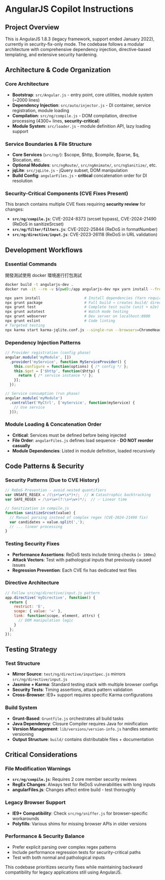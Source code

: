 # AngularJS Copilot Instructions

## Project Overview
This is AngularJS 1.8.3 (legacy framework, support ended January 2022), currently in security-fix-only mode. The codebase follows a modular architecture with comprehensive dependency injection, directive-based templating, and extensive security hardening.

## Architecture & Code Organization

### Core Architecture
- **Bootstrap**: `src/Angular.js` - entry point, core utilities, module system (~2000 lines)
- **Dependency Injection**: `src/auto/injector.js` - DI container, service registration, module loading
- **Compilation**: `src/ng/compile.js` - DOM compilation, directive processing (4300+ lines, **security-critical**)
- **Module System**: `src/loader.js` - module definition API, lazy loading support

### Service Boundaries & File Structure
- **Core Services** (`src/ng/`): $scope, $http, $compile, $parse, $q, $location, etc.
- **Optional Modules**: `src/ngRoute/`, `src/ngAnimate/`, `src/ngSanitize/`, etc.
- **jqLite**: `src/jqLite.js` - jQuery subset, DOM manipulation
- **Build Config**: `angularFiles.js` - **critical** concatenation order for DI resolution

### Security-Critical Components (CVE Fixes Present)
This branch contains multiple CVE fixes requiring **security review** for changes:
- **`src/ng/compile.js`**: CVE-2024-8373 (srcset bypass), CVE-2024-21490 (ReDoS in sanitizeSrcset)
- **`src/ng/filter/filters.js`**: CVE-2022-25844 (ReDoS in formatNumber)
- **`src/ng/directive/input.js`**: CVE-2023-26118 (ReDoS in URL validation)

## Development Workflows

### Essential Commands
開發測試使用 docker 環境進行打包測試
```bash
docker build -t angularjs-dev .
docker run -it --rm -v $(pwd):/app angularjs-dev npx yarn install --frozen-lockfile

```

```bash
npx yarn install                    # Install dependencies (Yarn required, not npm)
npx grunt package                   # Full build → creates build/ directory
npx grunt test                      # Complete test suite (unit + e2e)
npx grunt autotest                  # Watch mode testing
npx grunt webserver                 # Dev server on localhost:8000
npx grunt eslint                    # Code linting
# Targeted testing
npx karma start karma-jqlite.conf.js --single-run --browsers=ChromeHeadless
```

### Dependency Injection Patterns
```javascript
// Provider registration (config phase)
angular.module('myModule', [])
  .provider('myService', function MyServiceProvider() {
    this.configure = function(options) { /* config */ };
    this.$get = ['$http', function($http) { 
      return { /* service instance */ };
    }];
  });

// Service consumption (run phase)
angular.module('myModule')
  .controller('MyCtrl', ['myService', function(myService) {
    // Use service
  }]);
```

### Module Loading & Concatenation Order
- **Critical**: Services must be defined before being injected
- **File Order**: `angularFiles.js` defines load sequence - **DO NOT reorder casually**
- **Module Dependencies**: Listed in module definition, loaded recursively

## Code Patterns & Security

### Security Patterns (Due to CVE History)
```javascript
// ReDoS Prevention - avoid nested quantifiers
var UNSAFE_REGEX = /(\s+\w+\s*)+/;  // ❌ Catastrophic backtracking
var SAFE_REGEX = /\s+\w+(?:\s+\w+)*/;  // ✅ Linear time

// Sanitization in compile.js
function sanitizeSrcset(value) {
  // Manual parsing instead of complex regex (CVE-2024-21490 fix)
  var candidates = value.split(',');
  // ... linear processing
}
```

### Testing Security Fixes
- **Performance Assertions**: ReDoS tests include timing checks (`< 100ms`)
- **Attack Vectors**: Test with pathological inputs that previously caused issues
- **Regression Prevention**: Each CVE fix has dedicated test files

### Directive Architecture
```javascript
// Follow src/ng/directive/input.js pattern
app.directive('myDirective', function() {
  return {
    restrict: 'E',
    scope: { value: '=' },
    link: function(scope, element, attrs) {
      // DOM manipulation logic
    }
  };
});
```

## Testing Strategy

### Test Structure
- **Mirror Source**: `test/ng/directive/inputSpec.js` mirrors `src/ng/directive/input.js`
- **Jasmine + Karma**: Standard testing stack with multiple browser configs
- **Security Tests**: Timing assertions, attack pattern validation
- **Cross-Browser**: IE9+ support requires specific Karma configurations

### Build System
- **Grunt-Based**: `Gruntfile.js` orchestrates all build tasks
- **Java Dependency**: Closure Compiler requires Java for minification
- **Version Management**: `lib/versions/version-info.js` handles semantic versioning
- **Output Structure**: `build/` contains distributable files + documentation

## Critical Considerations

### File Modification Warnings
- **`src/ng/compile.js`**: Requires 2 core member security reviews
- **RegEx Changes**: Always test for ReDoS vulnerabilities with long inputs
- **angularFiles.js**: Changes affect entire build - test thoroughly

### Legacy Browser Support
- **IE9+ Compatibility**: Check `src/ng/sniffer.js` for browser-specific workarounds
- **Polyfills**: Various shims for missing browser APIs in older versions

### Performance & Security Balance
- Prefer explicit parsing over complex regex patterns
- Include performance regression tests for security-critical paths
- Test with both normal and pathological inputs

This codebase prioritizes security fixes while maintaining backward compatibility for legacy applications still using AngularJS.
